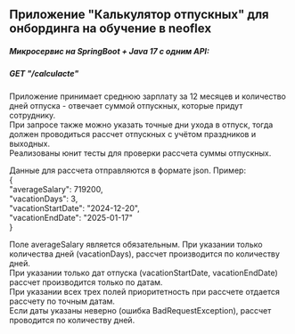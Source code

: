 ## Приложение "Калькулятор отпускных" для онбординга на обучение в neoflex ##
##### Микросервис на SpringBoot + Java 17 c одним API: #####
##### GET "/calculacte" #####

Приложение принимает среднюю зарплату за 12 месяцев и количество дней отпуска - отвечает суммой отпускных, которые придут сотруднику.  
При запросе также можно указать точные дни ухода в отпуск, тогда должен проводиться рассчет отпускных с учётом праздников и выходных.  
Реализованы юнит тесты для проверки рассчета суммы отпускных.  

Данные для рассчета отправляются в формате json. Пример:  
{  
    "averageSalary": 719200,  
    "vacationDays": 3,  
    "vacationStartDate": "2024-12-20",  
    "vacationEndDate": "2025-01-17"  
}  

Поле averageSalary является обязательным. При указании только количества дней (vacationDays), рассчет производится по количеству дней.  
При указании только дат отпуска (vacationStartDate, vacationEndDate) рассчет производится только по датам.  
При указании всех трех полей приоритетность при рассчете отдается рассчету по точным датам.  
Если даты указаны неверно (ошибка BadRequestException), рассчет проводится по количеству дней.
